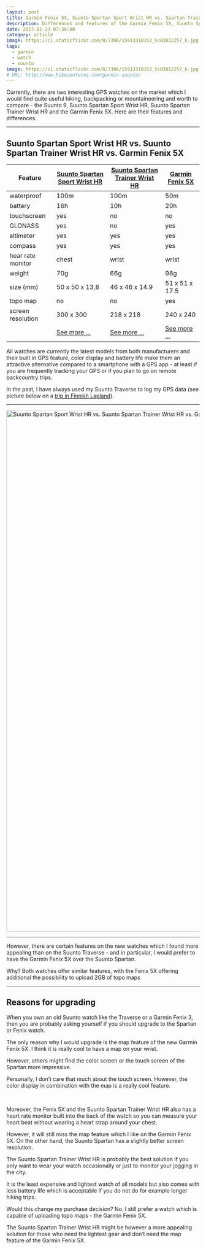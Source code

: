 ```yaml
---
layout: post
title: Garmin Fenix 5X, Suunto Spartan Sport Wrist HR vs. Spartan Trainer Wrist HR - Why to upgrade?
description: Differences and features of the Garmin Fenix 5X, Suunto Spartan Trainer Wrist HR and the Spartan Ultra
date: 2017-01-23 07:30:00
category: article
image: https://c1.staticflickr.com/8/7306/15913318153_5c83812257_k.jpg
tags:
  - garmin
  - watch
  - suunto
image: https://c1.staticflickr.com/8/7306/15913318153_5c83812257_k.jpg
# URL: http://www.hikeventures.com/garmin-suunto/
---
```


Currently, there are two interesting GPS watches on the market which I would find quite useful hiking, backpacking or mountaineering and worth to compare - the Suunto 9, Suunto Spartan Sport Wrist HR, Suunto Spartan Trainer Wrist HR and the Garmin Fenix 5X. Here are their features and differences.
<br>
<!-- more -->

---

<h2 id="list">Suunto Spartan Sport Wrist HR vs. Suunto Spartan Trainer Wrist HR vs. Garmin Fenix 5X</h2>
<div class="table-responsive">
<table class="table">
<thead><tr class="tableizer-firstrow"><th>Feature</th><th><a rel="nofollow"  href="http://www.avantlink.com/click.php?tt=cl&mi=10248&pw=150351&url=https%3A%2F%2Fwww.rei.com%2Fproduct%2F129489%2Fsuunto-spartan-sport-wrist-hr-gps-watch">Suunto Spartan Sport Wrist HR</a></th><th><a rel="nofollow"  href="http://www.avantlink.com/click.php?tt=cl&mi=10248&pw=150351&url=https%3A%2F%2Fwww.rei.com%2Fproduct%2F117805%2Fsuunto-spartan-trainer-wrist-hr-gps-watch">Suunto Spartan Trainer Wrist HR</a></th><th><a rel="nofollow" href="http://www.avantlink.com/click.php?tt=cl&mi=10248&pw=150351&url=https%3A%2F%2Fwww.rei.com%2Fproduct%2F121191%2Fgarmin-fenix-5x-sapphire-multisport-gps-heart-rate-monitor-watch" >Garmin Fenix 5X</a></th></tr></thead><tbody>
 <tr><td>waterproof</td><td>100m</td><td>100m</td><td>50m</td></tr>
 <tr><td>battery</td><td>16h</td><td>10h</td><td>20h</td></tr>
 <tr><td>touchscreen</td><td>yes</td><td>no</td><td>no</td></tr>
 <tr><td>GLONASS</td><td>yes</td><td>no</td><td>yes</td></tr>
 <tr><td>altimeter</td><td>yes</td><td>yes</td><td>yes</td></tr>
 <tr><td>compass</td><td>yes</td><td>yes</td><td>yes</td></tr>
 <tr><td>hear rate monitor</td><td>chest</td><td>wrist</td><td>wrist</td></tr>
 <tr><td>weight</td><td>70g</td><td>66g</td><td>98g</td></tr>
 <tr><td>size (mm)</td><td>50 x 50 x 13,8</td><td>46  x  46  x  14.9 </td><td>51 x 51 x 17.5</td></tr>
 <tr><td>topo map</td><td>no</td><td>no</td><td>yes</td></tr>
 <tr><td>screen resolution</td><td>300 x 300</td><td>218 x 218</td><td>240 x 240</td></tr>
 <tr><td></td><td><a rel="nofollow" href="http://www.avantlink.com/click.php?tt=cl&mi=10248&pw=150351&url=https%3A%2F%2Fwww.rei.com%2Fproduct%2F129489%2Fsuunto-spartan-sport-wrist-hr-gps-watch"  class="btn btn-danger" role="button">See more ...</a></td><td><a rel="nofollow" href="http://www.avantlink.com/click.php?tt=cl&mi=10248&pw=150351&url=https%3A%2F%2Fwww.rei.com%2Fproduct%2F117805%2Fsuunto-spartan-trainer-wrist-hr-gps-watch"  class="btn btn-danger" role="button">See more ...</a></td><td><a rel="nofollow" href="http://www.avantlink.com/click.php?tt=cl&mi=10248&pw=150351&url=https%3A%2F%2Fwww.rei.com%2Fproduct%2F121191%2Fgarmin-fenix-5x-sapphire-multisport-gps-heart-rate-monitor-watch"  class="btn btn-danger" role="button">See more ...</a></td></tr>
</tbody></table>
</div>

All watches are currently the latest models from both manufacturers and their built in GPS feature, color display and battery life make them an attractive alternative compared to a smartphone with a GPS app - at least if you are frequently tracking your GPS or if you plan to go on remote backcountry trips.

In the past, I have always used my Suunto Traverse to log my GPS data (see picture below on a [trip in Finnish Lapland](http://www.hikeventures.com/snowshoeing-and-skiing-in-urho-kekkonen-national-park-and-Saariselka/)).

---

<img src="https://c1.staticflickr.com/8/7306/15913318153_5c83812257_k.jpg" width="2048" height="1360"  alt="Suunto Spartan Sport Wrist HR vs. Suunto Spartan Trainer Wrist HR vs. Garmin Fenix 5X">

---

However, there are certain features on the new watches which I found more appealing than on the Suunto Traverse - and in particular, I would prefer to have the Garmin Fenix 5X over the Suunto Spartan.

Why? Both watches offer similar features, with the Fenix 5X offering additional the possibility to upload 2GB of topo maps

---

## Reasons for upgrading

When you own an old Suunto watch like the Traverse or a Garmin Fenix 3, then you are probably asking yourself if you should upgrade to the Spartan or Fenix watch.

The only reason why I would upgrade is the map feature of the new Garmin Fenix 5X. I think it is really cool to have a map on your wrist.

However, others might find the color screen or the touch screen of the Spartan more impressive.

Personally, I don’t care that much about the touch screen. However, the color display in combination with the map is a really cool feature.

<br>

Moreover, the Fenix 5X and the Suunto Spartan Trainer Wrist HR also has a heart rate monitor built into the back of the watch so you can measure your heart beat without wearing a heart strap around your chest.

However, it will still miss the map feature which I like on the Garmin Fenix 5X. On the other hand, the Suunto Spartan has a slightly better screen resolution.

The Suunto Spartan Trainer Wrist HR is probably the best solution if you only want to wear your watch occasionally or just to monitor your jogging in the city.

It is the least expensive and lightest watch of all models but also comes with less battery life which is acceptable if you do not do for example longer hiking trips.

Would this change my purchase decision? No. I still prefer a watch which is capable of uploading topo maps - the Garmin Fenix 5X.

The Suunto Spartan Trainer Wrist HR might be however a more appealing solution for those who need the lightest gear and don’t need the map feature of the Garmin Fenix 5X.
